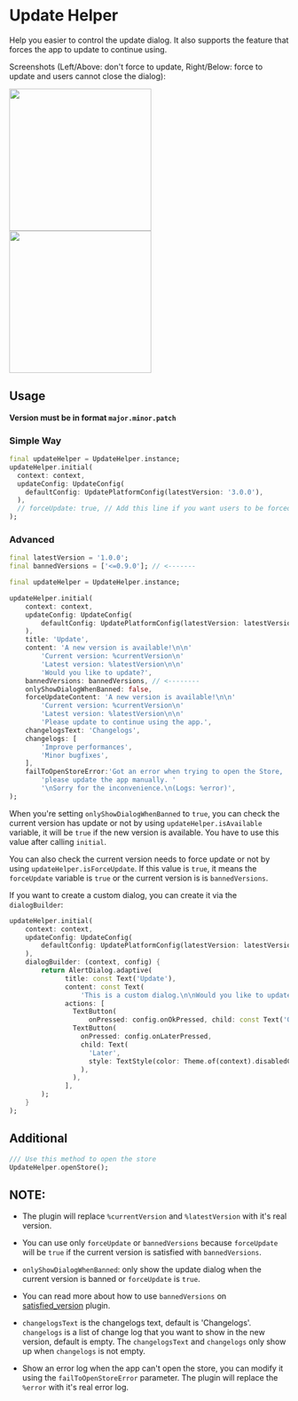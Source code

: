 # Update Helper

Help you easier to control the update dialog. It also supports the feature that forces the app to update to continue using.

Screenshots (Left/Above: don't force to update, Right/Below: force to update and users cannot close the dialog):

<img src="https://raw.githubusercontent.com/vursin/update_helper/main/images/noforce.png" width="256"/>
<img src="https://raw.githubusercontent.com/vursin/update_helper/main/images/force.png" width="256"/>

## Usage

**Version must be in format `major.minor.patch`**

### Simple Way

``` dart
final updateHelper = UpdateHelper.instance;
updateHelper.initial(
  context: context,
  updateConfig: UpdateConfig(
    defaultConfig: UpdatePlatformConfig(latestVersion: '3.0.0'),
  ),
  // forceUpdate: true, // Add this line if you want users to be forced to update
);
```

### Advanced

``` dart
final latestVersion = '1.0.0';
final bannedVersions = ['<=0.9.0']; // <-------

final updateHelper = UpdateHelper.instance;

updateHelper.initial(
    context: context,
    updateConfig: UpdateConfig(
        defaultConfig: UpdatePlatformConfig(latestVersion: latestVersion),
    ),
    title: 'Update',
    content: 'A new version is available!\n\n'
        'Current version: %currentVersion\n'
        'Latest version: %latestVersion\n\n'
        'Would you like to update?',
    bannedVersions: bannedVersions, // <--------
    onlyShowDialogWhenBanned: false,
    forceUpdateContent: 'A new version is available!\n\n'
        'Current version: %currentVersion\n'
        'Latest version: %latestVersion\n\n'
        'Please update to continue using the app.',
    changelogsText: 'Changelogs',
    changelogs: [
        'Improve performances', 
        'Minor bugfixes',
    ],
    failToOpenStoreError:'Got an error when trying to open the Store, '
        'please update the app manually. '
        '\nSorry for the inconvenience.\n(Logs: %error)',
);
```

When you're setting `onlyShowDialogWhenBanned` to `true`, you can check the current version has update or not by using `updateHelper.isAvailable` variable, it will be `true` if the new version is available. You have to use this value after calling `initial`.

You can also check the current version needs to force update or not by using `updateHelper.isForceUpdate`. If this value is `true`, it means the `forceUpdate` variable is `true` or the current version is is `bannedVersions`.

If you want to create a custom dialog, you can create it via the `dialogBuilder`:

```dart
updateHelper.initial(
    context: context,
    updateConfig: UpdateConfig(
        defaultConfig: UpdatePlatformConfig(latestVersion: latestVersion),
    ),
    dialogBuilder: (context, config) {
        return AlertDialog.adaptive(
              title: const Text('Update'),
              content: const Text(
                  'This is a custom dialog.\n\nWould you like to update?'),
              actions: [
                TextButton(
                    onPressed: config.onOkPressed, child: const Text('OK')),
                TextButton(
                  onPressed: config.onLaterPressed,
                  child: Text(
                    'Later',
                    style: TextStyle(color: Theme.of(context).disabledColor),
                  ),
                ),
              ],
        );
    }
);
```

## **Additional**

``` dart
/// Use this method to open the store
UpdateHelper.openStore();
```

## **NOTE:**

- The plugin will replace `%currentVersion` and `%latestVersion` with it's real version.

- You can use only `forceUpdate` or `bannedVersions` because `forceUpdate` will be `true` if the current version is satisfied with `bannedVersions`.

- `onlyShowDialogWhenBanned`: only show the update dialog when the current version is banned or `forceUpdate` is `true`.

- You can read more about how to use `bannedVersions` on [satisfied_version](https://pub.dev/packages/satisfied_version) plugin.

- `changelogsText` is the changelogs text, default is 'Changelogs'. `changelogs` is a list of change log that you want to show in the new version, default is empty. The `changelogsText` and `changelogs` only show up when `changelogs` is not empty.

- Show an error log when the app can't open the store, you can modify it using the `failToOpenStoreError` parameter. The plugin will replace the `%error` with it's real error log.
